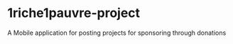 # 1riche1pauvre-project
A Mobile  application for posting projects for sponsoring through donations
